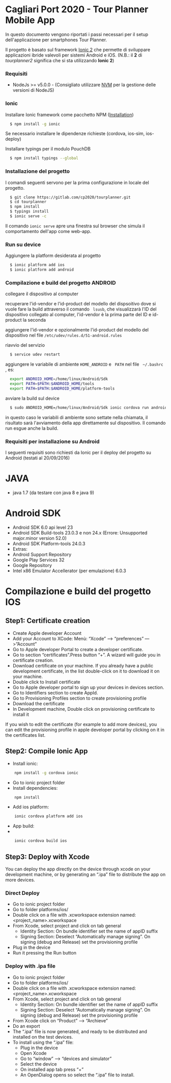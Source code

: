 # Cagliari Port 2020 - Tour Planner Mobile App #

In questo documento vengono riportati i passi necessari per il setup dell'applicazione per smartphones Tour Planner.

Il progetto è basato sul framework [Ionic 2](http://ionicframework.com/docs/v2/) che permette di sviluppare applicazioni ibride valevoli per sistemi Android e iOS.
(N.B.: il **2** di _tourplanner2_ significa che si sta utilizzando **Ionic 2**)

### Requisiti ###
* NodeJs >= v5.0.0 - (Consigliato utilizzare [NVM](https://github.com/creationix/nvm) per la gestione delle versioni di NodeJS)


### Ionic ###

Installare Ionic framework come pacchetto NPM ([Installation](http://ionicframework.com/docs/v2/getting-started/installation/))
```sh
  $ npm install -g ionic
```
Se necessario installare le dipendenze richieste (cordova, ios-sim, ios-deploy)

Installare typings per il modulo PouchDB
```sh
  $ npm install typings --global
```

### Installazione del progetto ###

I comandi seguenti servono per la prima configurazione in locale del progetto.
```sh
  $ git clone https://gitlab.com/cp2020/tourplanner.git
  $ cd tourplanner
  $ npm install
  $ typings install
  $ ionic serve -c
```
Il comando ` ionic serve ` apre una finestra sul browser che simula il comportamento dell'app come web-app.

### Run su device ###


Aggiungere la platform desiderata al progetto
```sh
  $ ionic platform add ios
  $ ionic platform add android
```

### Compilazione e build del progetto ANDROID ###

collegare il dispositivo al computer


recuperare l'id-vendor e l'id-product del modello del dispsoitivo dove si vuole fare la build attraverso il comando ` lsusb`, che visualizzarà l'ID del dispositivo collegato al computer, l'id-vendor è la prima parte del ID e id-product la seconda

aggiungere l'id-vendor e opzionalmente l'id-product  del modello del dispositivo nel file ` /etc/udev/rules.d/51-android.rules `

riavvio del servizio

```sh
  $ service udev restart
```

aggiungere le variabile di ambiente ` HOME_ANDROID ` e ` PATH`  nel file ` ~/.bashrc` , es:

```sh
  export ANDROID_HOME=/home/linux/Android/Sdk
  export PATH=$PATH:$ANDROID_HOME/tools
  export PATH=$PATH:$ANDROID_HOME/platform-tools
```





avviare la build sul device

```sh
  $ sudo ANDROID_HOME=/home/linux/Android/Sdk ionic cordova run android --device
```

in questo caso le variabili di ambiente sono settate nella chiamata, il risultato sarà l'avviamento della app direttamente sul dispositivo. Il comando run esgue anche la build.


### Requisiti per installazione su Android ###
I seguenti requisiti sono richiesti da Ionic per il deploy del progetto su Android (testati al 20/09/2016)


# JAVA
* java 1.7 (da testare con java 8 e java 9)

# Android SDK
* Android SDK 6.0 api level 23
* Android SDK Build-tools 23.0.3 e non 24.x (Errore: Unsupported major.minor version 52.0)
* Android SDK Platform-tools 24.0.3
* Extras:
 * Android Support Repository
 * Google Play Services 32
 * Google Repository 
 * Intel x86 Emulator Accellerator (per emulazione) 6.0.3

# Compilazione e build del progetto IOS #

## Step1: Certificate creation
* Create Apple developer Account
* Add your Account to XCode: Menù: “Xcode” —> “preferences” —>”Account”
* Go to Apple developer Portal to create a developer certificate.
* Go to section “certificates”.Press button “+”. A wizard will guide you in certificate creation.
* Download certificate on your machine. If you already have a public development certificate, in the list double-click on it to download it on your machine.
* Double click to Install certificate
* Go to Apple developer portal to sign up your devices in devices section.
* Go to Identifiers section to create AppId. 
* Go to Provisioning Profiles section to create provisioning profile
* Download the certificate
* In Development machine, Double click on provisioning certificate to install it
  
If you wish to edit the certificate (for example to add more devices), you can edit the provisioning profile in apple developer portal by clicking on it in the certificates list.


## Step2: Compile Ionic App
* Install ionic: 

```sh 
    npm install -g cordova ionic
```

* Go to ionic project folder
* Install dependencies: 

```sh
    npm install
```

* Add ios platform: 

```sh
    ionic cordova platform add ios
```

* App build:
*
```sh
    ionic cordova build ios
```

 

## Step3: Deploy with Xcode
You can deploy the app directly on the device through xcode on your development machine, or by generating an “.ipa” file to distribute the app on more devices.

### Direct Deploy
* Go to ionic project folder
* Go to folder platforms/ios/
* Double click on a file with .xcworkspace extension named: <project_name>.xcworkspace
* From Xcode, select project and click on tab general
    * Identity Section: On bundle identifier set the name of appID suffix
    * Signing Section: Deselect “Automatically manage signing”. On signing (debug and Release) set the provisioning profile
* Plug in the device
* Run it pressing the Run button
 

### Deploy with .ipa file
* Go to ionic project folder
* Go to folder  platforms/ios/
* Double click on a file with .xcworkspace extension named: <project_name>.xcworkspace
* From Xcode, select project and click on tab general
    * Identity Section: On bundle identifier set the name of appID suffix
    * Signing Section: Deselect “Automatically manage signing”. On signing (debug and Release) set the provisioning profile
* From Xcode click on “Product” —>  “Archieve”
* Do an export 
* The “.ipa” file is now generated, and ready to be distributed and installed on the test devices.
* To install using the “.ipa” file:
    * Plug in the device
    * Open Xcode
    * Go to “window” —> “devices and simulator”
    * Select the device
    * On installed app tab press “+”
    * An OpenDialog opens so select the “.ipa” file to install.


